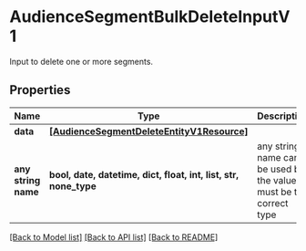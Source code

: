 # AudienceSegmentBulkDeleteInputV1

Input to delete one or more segments.

## Properties
Name | Type | Description | Notes
------------ | ------------- | ------------- | -------------
**data** | [**[AudienceSegmentDeleteEntityV1Resource]**](AudienceSegmentDeleteEntityV1Resource.md) |  | [optional] 
**any string name** | **bool, date, datetime, dict, float, int, list, str, none_type** | any string name can be used but the value must be the correct type | [optional]

[[Back to Model list]](../README.md#documentation-for-models) [[Back to API list]](../README.md#documentation-for-api-endpoints) [[Back to README]](../README.md)


